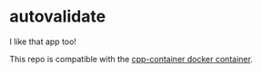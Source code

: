 # autovalidate

I like that app too!

This repo is compatible with the [cpp-container docker container](https://github.com/ChicoState/cpp-container).